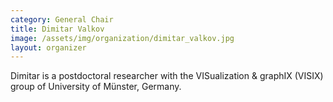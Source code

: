 ```yaml
---
category: General Chair
title: Dimitar Valkov
image: /assets/img/organization/dimitar_valkov.jpg
layout: organizer
---
```


Dimitar is a postdoctoral researcher with the VISualization & graphIX (VISIX) group of University of Münster, Germany.
